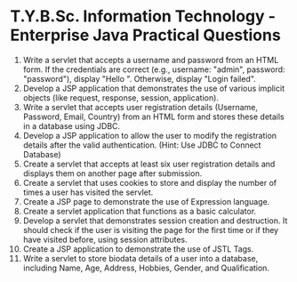 # T.Y.B.Sc. Information Technology - Enterprise Java Practical Questions

1. Write a servlet that accepts a username and password from an HTML form. If the credentials are correct (e.g., username: "admin", password: "password"), display "Hello <username>". Otherwise, display "Login failed".
2. Develop a JSP application that demonstrates the use of various implicit objects (like request, response, session, application).
3. Write a servlet that accepts user registration details (Username, Password, Email, Country) from an HTML form and stores these details in a database using JDBC.
4. Develop a JSP application to allow the user to modify the registration details after the valid authentication. (Hint: Use JDBC to Connect Database)
5. Create a servlet that accepts at least six user registration details and displays them on another page after submission.
6. Create a servlet that uses cookies to store and display the number of times a user has visited the servlet.
7. Create a JSP page to demonstrate the use of Expression language.
8. Create a servlet application that functions as a basic calculator.
9. Develop a servlet that demonstrates session creation and destruction. It should check if the user is visiting the page for the first time or if they have visited before, using session attributes.
10. Create a JSP application to demonstrate the use of JSTL Tags.
11. Write a servlet to store biodata details of a user into a database, including Name, Age, Address, Hobbies, Gender, and Qualification.
